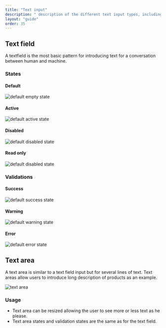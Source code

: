 ```yaml
---
title: "Text input"
description: " description of the different text input types, including usage and validation states."
layout: "guide"
order: 35
---
```


## Text field

A textfield is the most basic pattern for introducing text for a conversation between human and machine.

### States

#### Default

![default empty state](/images/lexicon-1/textfield.png)

#### Active

![default active state](/images/lexicon-1/textfieldActive.png)

#### Disabled

![default disabled state](/images/lexicon-1/textfieldDisabled.png)

#### Read only

![default disabled state](/images/lexicon-1/textfieldReadOnly.png)

### Validations

#### Success

![default success state](/images/lexicon-1/textfieldSuccess.png)

#### Warning

![default warning state](/images/lexicon-1/textfieldWarning.png)

#### Error

![default error state](/images/lexicon-1/textfieldError.png)


## Text area

A text area is similar to a text field input but for several lines of text. Text areas allow users to introduce long description of products as an example.

![text area](/images/lexicon-1/textarea.png)

### Usage

* Text area can be resized allowing the user to see more or less text as he please.
* Text area states and validation states are the same as for the text field.